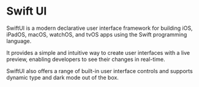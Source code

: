 # Swift UI

SwiftUI is a modern declarative user interface framework for building iOS, iPadOS, macOS, watchOS, and tvOS apps using the Swift programming language.

It provides a simple and intuitive way to create user interfaces with a live preview, enabling developers to see their changes in real-time.

SwiftUI also offers a range of built-in user interface controls and supports dynamic type and dark mode out of the box.
